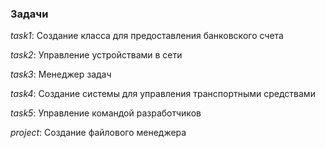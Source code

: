 ### Задачи
*task1*: Создание класса для предоставления банковского счета

*task2*: Управление устройствами в сети

*task3*: Менеджер задач

*task4*: Создание системы для управления транспортными средствами

*task5*: Управление командой разработчиков

*project*: Создание файлового менеджера

